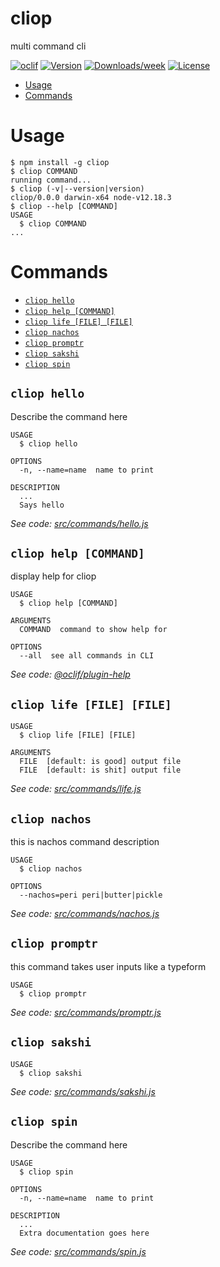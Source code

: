 cliop
=====

multi command cli

[![oclif](https://img.shields.io/badge/cli-oclif-brightgreen.svg)](https://oclif.io)
[![Version](https://img.shields.io/npm/v/cliop.svg)](https://npmjs.org/package/cliop)
[![Downloads/week](https://img.shields.io/npm/dw/cliop.svg)](https://npmjs.org/package/cliop)
[![License](https://img.shields.io/npm/l/cliop.svg)](https://github.com/sakshi-choudhary/oclif-cli/blob/master/package.json)

<!-- toc -->
* [Usage](#usage)
* [Commands](#commands)
<!-- tocstop -->
# Usage
<!-- usage -->
```sh-session
$ npm install -g cliop
$ cliop COMMAND
running command...
$ cliop (-v|--version|version)
cliop/0.0.0 darwin-x64 node-v12.18.3
$ cliop --help [COMMAND]
USAGE
  $ cliop COMMAND
...
```
<!-- usagestop -->
# Commands
<!-- commands -->
* [`cliop hello`](#cliop-hello)
* [`cliop help [COMMAND]`](#cliop-help-command)
* [`cliop life [FILE] [FILE]`](#cliop-life-file-file)
* [`cliop nachos`](#cliop-nachos)
* [`cliop promptr`](#cliop-promptr)
* [`cliop sakshi`](#cliop-sakshi)
* [`cliop spin`](#cliop-spin)

## `cliop hello`

Describe the command here

```
USAGE
  $ cliop hello

OPTIONS
  -n, --name=name  name to print

DESCRIPTION
  ...
  Says hello
```

_See code: [src/commands/hello.js](https://github.com/sakshi-choudhary/oclif-cli/blob/v0.0.0/src/commands/hello.js)_

## `cliop help [COMMAND]`

display help for cliop

```
USAGE
  $ cliop help [COMMAND]

ARGUMENTS
  COMMAND  command to show help for

OPTIONS
  --all  see all commands in CLI
```

_See code: [@oclif/plugin-help](https://github.com/oclif/plugin-help/blob/v3.2.2/src/commands/help.ts)_

## `cliop life [FILE] [FILE]`

```
USAGE
  $ cliop life [FILE] [FILE]

ARGUMENTS
  FILE  [default: is good] output file
  FILE  [default: is shit] output file
```

_See code: [src/commands/life.js](https://github.com/sakshi-choudhary/oclif-cli/blob/v0.0.0/src/commands/life.js)_

## `cliop nachos`

this is nachos command description

```
USAGE
  $ cliop nachos

OPTIONS
  --nachos=peri peri|butter|pickle
```

_See code: [src/commands/nachos.js](https://github.com/sakshi-choudhary/oclif-cli/blob/v0.0.0/src/commands/nachos.js)_

## `cliop promptr`

this command takes user inputs like a typeform

```
USAGE
  $ cliop promptr
```

_See code: [src/commands/promptr.js](https://github.com/sakshi-choudhary/oclif-cli/blob/v0.0.0/src/commands/promptr.js)_

## `cliop sakshi`

```
USAGE
  $ cliop sakshi
```

_See code: [src/commands/sakshi.js](https://github.com/sakshi-choudhary/oclif-cli/blob/v0.0.0/src/commands/sakshi.js)_

## `cliop spin`

Describe the command here

```
USAGE
  $ cliop spin

OPTIONS
  -n, --name=name  name to print

DESCRIPTION
  ...
  Extra documentation goes here
```

_See code: [src/commands/spin.js](https://github.com/sakshi-choudhary/oclif-cli/blob/v0.0.0/src/commands/spin.js)_
<!-- commandsstop -->
